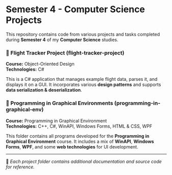 # Semester 4 - Computer Science Projects  

This repository contains code from various projects and tasks completed during **Semester 4** of my **Computer Science** studies.  

### 🚀 Flight Tracker Project (flight-tracker-project)
**Course:** Object-Oriented Design  
**Technologies:** C#  

This is a C# application that manages example flight data, parses it, and displays it on a GUI. It incorporates various **design patterns** and supports **data serialization & deserialization**.  

### 🎨 Programming in Graphical Environments (programming-in-graphical-env)
**Course:** Programming in Graphical Environment  
**Technologies:** C++, C#, WinAPI, Windows Forms, HTML & CSS, WPF  

This folder contains all programs developed for the **Programming in Graphical Environment** course. It includes a mix of **WinAPI**, **Windows Forms**, **WPF**, and some **web technologies** for UI development.  

---  

📌 *Each project folder contains additional documentation and source code for reference.*  
